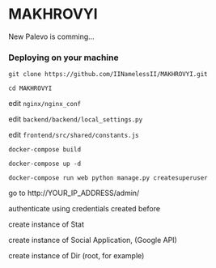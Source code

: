 # MAKHROVYI
New Palevo is comming...

### Deploying on your machine

`git clone https://github.com/IINamelessII/MAKHROVYI.git`

`cd MAKHROVYI`

edit `nginx/nginx_conf`

edit `backend/backend/local_settings.py`

edit `frontend/src/shared/constants.js`

`docker-compose build`

`docker-compose up -d`

`docker-compose run web python manage.py createsuperuser`

go to http://YOUR_IP_ADDRESS/admin/

authenticate using credentials created before

create instance of Stat

create instance of Social Application, (Google API)

create instance of Dir (root, for example)
